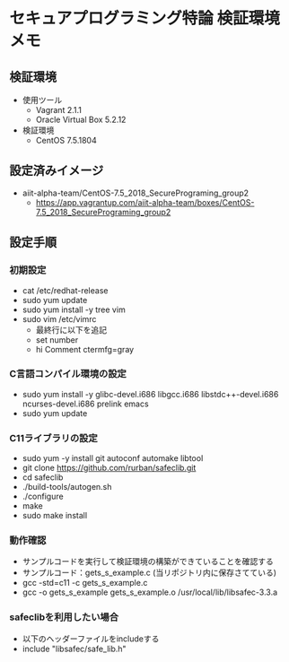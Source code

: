 # セキュアプログラミング特論 検証環境メモ

## 検証環境
- 使用ツール
    - Vagrant 2.1.1
    - Oracle Virtual Box 5.2.12
- 検証環境
    - CentOS 7.5.1804

## 設定済みイメージ
- aiit-alpha-team/CentOS-7.5_2018_SecurePrograming_group2
    - https://app.vagrantup.com/aiit-alpha-team/boxes/CentOS-7.5_2018_SecurePrograming_group2

## 設定手順
### 初期設定
- cat /etc/redhat-release
- sudo yum update
- sudo yum install -y tree vim
- sudo vim /etc/vimrc
    - 最終行に以下を追記
    - set number
    - hi Comment ctermfg=gray

### C言語コンパイル環境の設定
- sudo yum install -y glibc-devel.i686 libgcc.i686 libstdc++-devel.i686 ncurses-devel.i686 prelink emacs
- sudo yum update

### C11ライブラリの設定
- sudo yum -y install git autoconf automake libtool
- git clone https://github.com/rurban/safeclib.git
- cd safeclib
- ./build-tools/autogen.sh
- ./configure
- make
- sudo make install

### 動作確認
- サンプルコードを実行して検証環境の構築ができていることを確認する
- サンプルコード：gets_s_example.c (当リポジトリ内に保存さてている)
- gcc -std=c11 -c gets_s_example.c
- gcc -o gets_s_example gets_s_example.o /usr/local/lib/libsafec-3.3.a

### safeclibを利用したい場合
- 以下のヘッダーファイルをincludeする
- include "libsafec/safe_lib.h"